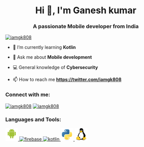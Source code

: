 <h1 align="center">Hi 👋, I'm Ganesh kumar</h1>
<h3 align="center">A passionate Mobile developer from India</h3>

<p align="left"> <a href="https://twitter.com/iamgk808" target="blank"><img src="https://img.shields.io/twitter/follow/iamgk808?logo=twitter&style=for-the-badge" alt="iamgk808" /></a> </p>

- 🌱 I’m currently learning **Kotlin**

- 💬 Ask me about **Mobile development**

- 💻 General knowledge of **Cybersecurity**

- 📫 How to reach me **https://twitter.com/iamgk808**


<h3 align="left">Connect with me:</h3>
<p align="left">
<a href="https://twitter.com/iamgk808" target="blank"><img align="center" src="https://raw.githubusercontent.com/rahuldkjain/github-profile-readme-generator/master/src/images/icons/Social/twitter.svg" alt="iamgk808" height="30" width="40" /></a>
<a href="https://linkedin.com/in/iamgk808" target="blank"><img align="center" src="https://raw.githubusercontent.com/rahuldkjain/github-profile-readme-generator/master/src/images/icons/Social/linked-in-alt.svg" alt="iamgk808" height="30" width="40" /></a>
</p>

<h3 align="left">Languages and Tools:</h3>
<p align="left"> <a href="https://developer.android.com" target="_blank" rel="noreferrer"> <img src="https://raw.githubusercontent.com/devicons/devicon/master/icons/android/android-original-wordmark.svg" alt="android" width="40" height="40"/> </a> <a href="https://firebase.google.com/" target="_blank" rel="noreferrer"> <img src="https://www.vectorlogo.zone/logos/firebase/firebase-icon.svg" alt="firebase" width="40" height="40"/> </a> <a href="https://kotlinlang.org" target="_blank" rel="noreferrer"> <img src="https://www.vectorlogo.zone/logos/kotlinlang/kotlinlang-icon.svg" alt="kotlin" width="40" height="40"/> </a> <a href="https://www.python.org" target="_blank" rel="noreferrer"> <img src="https://raw.githubusercontent.com/devicons/devicon/master/icons/python/python-original.svg" alt="python" width="40" height="40"/> </a> <a href="https://www.linux.org/" target="_blank" rel="noreferrer"> <img src="https://raw.githubusercontent.com/devicons/devicon/master/icons/linux/linux-original.svg" alt="linux" width="40" height="40"/> </a>  </p>
